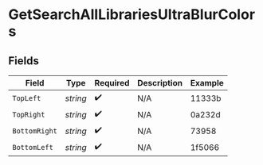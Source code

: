 # GetSearchAllLibrariesUltraBlurColors


## Fields

| Field              | Type               | Required           | Description        | Example            |
| ------------------ | ------------------ | ------------------ | ------------------ | ------------------ |
| `TopLeft`          | *string*           | :heavy_check_mark: | N/A                | 11333b             |
| `TopRight`         | *string*           | :heavy_check_mark: | N/A                | 0a232d             |
| `BottomRight`      | *string*           | :heavy_check_mark: | N/A                | 73958              |
| `BottomLeft`       | *string*           | :heavy_check_mark: | N/A                | 1f5066             |
